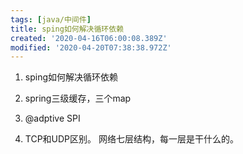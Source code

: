 ```yaml
---
tags: [java/中间件]
title: sping如何解决循环依赖
created: '2020-04-16T06:00:08.389Z'
modified: '2020-04-20T07:38:38.972Z'
---
```


1. sping如何解决循环依赖
2. spring三级缓存，三个map
3. @adptive  SPI

4. TCP和UDP区别。
网络七层结构，每一层是干什么的。



